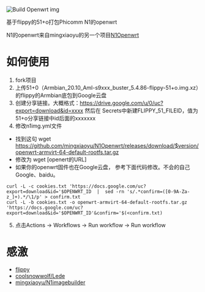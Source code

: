 ![Build Openwrt img](https://github.com/mingxiaoyu/N1imagebuilder/workflows/Build%20Openwrt%20img/badge.svg)

基于flippy的51+o打包Phicomm N1的openwrt

N1的openwrt来自mingxiaoyu的另一个项目[N1Openwrt](https://github.com/mingxiaoyu/N1Openwrt)
# 如何使用

1. fork项目
2. 上传51+0（Armbian_20.10_Aml-s9xxx_buster_5.4.86-flippy-51+o.img.xz）的flippy的Armbian底包到Google云盘
3. 创建分享链接。大概格式：https://drive.google.com/u/0/uc?export=download&id=xxxx 然后在 Secrets中新建FLIPPY_51_FILEID，值为51+o分享链接中id后面的xxxxxxx
4. 修改n1img.yml文件 
  * 找到这句 wget  https://github.com/mingxiaoyu/N1Openwrt/releases/download/$version/openwrt-armvirt-64-default-rootfs.tar.gz
  * 修改为 wget [openert的URL]
  * 如果你的openwrt固件也在Google云盘， 参考下面代码修改。不会的自己Google、baidu。  
  ```
  curl -L -c cookies.txt 'https://docs.google.com/uc?export=download&id='$OPENWRT_ID  |  sed -rn 's/.*confirm=([0-9A-Za-z_]+).*/\1/p' > confirm.txt
  curl -L -b cookies.txt -o openwrt-armvirt-64-default-rootfs.tar.gz  'https://docs.google.com/uc?export=download&id='$OPENWRT_ID'&confirm='$(<confirm.txt) 
  ```
5. 点击Actions -> Workflows -> Run workflow -> Run workflow

# 感激
 * [flippy](https://www.right.com.cn/forum/space-uid-285101.html)
 * [coolsnowwolf/Lede](https://github.com/coolsnowwolf/lede)
 * [mingxiaoyu/N1imagebuilder](https://github.com/mingxiaoyu/N1imagebuilder)
